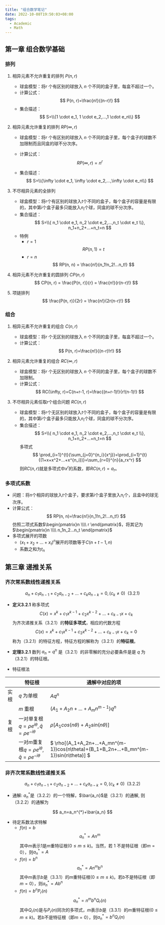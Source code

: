 ```yaml
---
title: "组合数学笔记"
date: 2022-10-08T19:50:03+08:00
tags:
  - Academic
  - Math
---
```


## 第一章 组合数学基础

### 排列

1. 相异元素不允许重复的排列 $P(n, r)$
    
    - 球盒模型：将$r$ 个有区别的球放入 $n$ 个不同的盒子里，每盒不超过一个。
    - 计算公式：$$ P(n, r)=\frac{n!}{(n-r)!} $$
    - 集合描述：$$ S=\\{1 \cdot e_1, 1 \cdot e_2,...,1 \cdot e_n\\} $$
2. 相异元素允许重复的排列 $RP(\infty, r)$
    
    - 球盒模型：将$r$ 个有区别的球放入 $n$ 个不同的盒子里，每个盒子的球数不加限制而且同盒的球不分次序。

    - 计算公式：$$ RP(\infty, r) = n^r $$
    - 集合描述：$$ S=\\{\infty \cdot e_1, \infty \cdot e_2,...,\infty \cdot e_n\\} $$

3. 不尽相异元素的全排列
    - 球盒模型：将$r$个有区别的球放入$t$个不同的盒子，每个盒子的容量是有限的，其中第$i$个盒子最多只能放入$n_i$个球，同盒的球不分次序。
    - 集合描述：$$ S=\\{ n_1 \cdot e_1, n_2 \cdot e_2,...,n_t \cdot e_t \\}, n_1+n_2+...+n_t=n $$
    - 特例
        - $r=1$ $$ RP(n, 1) = t $$
        - $r=n$ $$ RP(n, n) = \frac{n!}{n_1!n_2!...n_t!} $$

4. 相异元素不允许重复的圆排列 $CP(n, r)$
    $$ CP(n, r) = \frac{P(n, r)}{r} = \frac{n!}{r(n-r)!} $$

5. 项链排列
    $$ \frac{P(n, r)}{2r} = \frac{n!}{2r(n-r)!} $$

### 组合

1. 相异元素不允许重复的组合 $C(n, r)$

    - 球盒模型：将$r$ 个无区别的球放入 $n$ 个不同的盒子里，每盒不超过一个。
    - 计算公式：$$ P(n, r)=\frac{n!}{(n-r)!r!} $$

2. 相异元素允许重复的组合 $RC(\infty, r)$
    - 球盒模型：将$r$ 个无区别的球放入 $n$ 个不同的盒子里，每个盒子的球数不加限制。
    - 计算公式：$$ RC(\infty, r)=C(n+r-1, r)=\frac{(n+r-1)!}{r!(n-1)!} $$

3. 不尽相异元素任取$r$个组合问题 $RC(n, r)$
    - 球盒模型：将$r$个无区别的球放入$t$个不同的盒子，每个盒子的容量是有限的，其中第$i$个盒子最多只能放入$n_i$个球，同盒的球不分次序。
    - 集合描述：$$ S=\\{ n_1 \cdot e_1, n_2 \cdot e_2,...,n_t \cdot e_t \\}, n_1+n_2+...+n_t=n $$
    多项式$$ \prod_{i=1}^{t}{\sum_{j=0}^{n_i}{x^j}}=\prod_{i=1}^{t}{(1+x+x^2+...+x^{n_i})}=\sum_{r=0}^{n}{a_rx^r} $$
    则$RC(n, r)$就是多项式中$x^r$的系数，即$RC(n, r)=a_r$。

### 多项式系数

- 问题：将$n$个相异的球放入$t$个盒子，要求第$i$个盒子里放入$n_i$个，且盒中的球无次序。
- 计算公式：$$ RP(n, n)=\frac{n!}{n_1!n_2!...n_t!} $$仿照二项式系数$\begin{pmatrix}n \\\\ r \end{pmatrix}$，将其记为$\begin{pmatrix}n \\\\ n_1n_2...n_t \end{pmatrix}$
- 多项式展开的项数
    - $(x_1+x_2+...+x_t)^n$展开的项数等于$C(n+t-1, n)$
    - 系数之和为$t_n$

## 第三章 递推关系

### 齐次常系数线性递推关系

$$
a_n + c_1a_{n-1}+c_2a_{n-2}+...+c_ka_{n-k}=0, (c_k \ne 0) \ \ (3.2.1)
$$

- **定义3.2.1** 称多项式 $$ C(x)=x^k + c_1x^{k-1} + c_2x^{k-2}+...+c_{k-1}x + c_k $$ 为齐次递推关系（3.2.1）的**特征多项式**，相应的代数方程 $$ C(x)=x^k + c_1x^{k-1} + c_2x^{k-2}+...+c_{k-1}x + c_k = 0 $$称为（3.2.1）的特征方程，特征方程的解称为（3.2.1）的**特征根**。

- **定理3.2.1** 数列 $a_n = q^n$ 是（3.2.1）的非零解的充分必要条件是是 $q$ 为（3.2.1）的特征根。

- 特征根法

| | 特征根 | 通解中对应的项
-- | -- | --
实根 | $q$ 为单根 | $Aq^n$
| | $m$ 重根 | $(A_1+A_2n+...+A_mn^{m-1})q^n$
复根 | 一对单复根 $q=\rho e^{i\theta}, \bar{q} = \rho e^{-i\theta}$ | $\rho [A_1cos(n\theta)+A_2sin(n\theta)]$
| | 一对$m$重复根$q=\rho e^{i\theta}, \bar{q} = \rho e^{-i\theta}$ | $ \rho[(A_1+A_2n+...+A_mn^{m-1})cos(n\theta)+(B_1+B_2n+...+B_mn^{m-1})sin(n\theta)] $


### 非齐次常系数线性递推关系

$$
a_n + c_1a_{n-1}+c_2a_{n-2}+...+c_ka_{n-k}=0, (c_k \ne 0) \ \ (3.2.2)
$$

- 通解: ${a_n}^{*}$是（3.2.2）的一个特解，$\bar{a_n}$是（3.2.1）的通解, 则（3.2.2）的通解为

$$
a_n=a_n^{*}+\bar{a_n}
$$

- 待定系数法求特解
    - $f(n)=b$ 
    $$ a_n^{*} = An^m $$
    其中$m$表示$1$是$m$重特征根($0 \le m \le k$)。当然，若 $1$ 不是特征根（即$m=0$），则$a_n^{ * }=A$
    - $f(n)=b^n$
    $$ a_n^{*} = An^mb^n $$
    其中$m$表示$b$是（3.3.1）的$m$重特征根($0 \le m \le k$)。若$b$不是特征根（即$m=0$），则$a_n^{ * }=Ab^n$
    - $f(n)=b^nP_r(n)$
    $$ a_n^{*} = n^mb^nQ_r(n) $$
    其中$Q_r(n)$是与$P_r(n)$同次的多项式，$m$表示$b$是（3.3.1）的$m$重特征根($0 \le m \le k$)。若$b$不是特征根（即$m=0$），则$a_n^{ * }=b^nQ_r(n)$